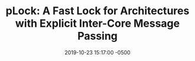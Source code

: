 ---
layout: paper-summary
title:  "pLock: A Fast Lock for Architectures with Explicit Inter-Core Message Passing"
date:   2019-10-23 15:17:00 -0500
categories: paper
paper_title: "pLock: A Fast Lock for Architectures with Explicit Inter-Core Message Passing"
paper_link: https://dl.acm.org/citation.cfm?doid=3297858.3304030
paper_keyword: SW26010; Synchronization; Lock; Message Passing
paper_year: ASPLOS 2019
rw_set: 
htm_cd: 
htm_cr: 
version_mgmt: 
---